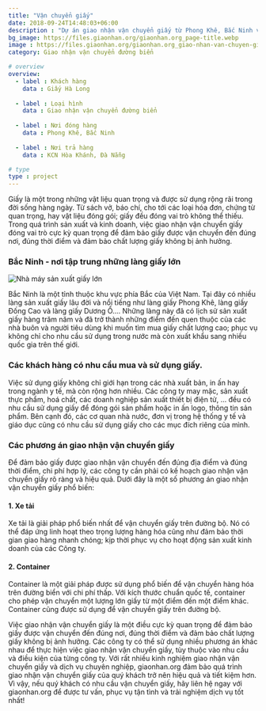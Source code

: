 ```yaml
---
title: "Vận chuyển giấy"
date: 2018-09-24T14:48:03+06:00
description : "Dự án giao nhận vận chuyển giấy từ Phong Khê, Bắc Ninh vào KCN Hòa Khánh, Đà Nẵng"
bg_image: https://files.giaonhan.org/giaonhan.org_page-title.webp
image : https://files.giaonhan.org/giaonhan.org_giao-nhan-van-chuyen-giay-song.webp
category: Giao nhận vận chuyển đường biển

# overview
overview:
  - label : Khách hàng
    data : Giấy Hà Long
    
  - label : Loại hình
    data : Giao nhận vận chuyển đường biển
    
  - label : Nơi đóng hàng
    data : Phong Khê, Bắc Ninh
    
  - label : Nơi trả hàng
    data : KCN Hòa Khánh, Đà Nẵng

# type
type : project
---
```


Giấy là một trong những vật liệu quan trọng và được sử dụng rộng rãi trong đời sống hàng ngày. Từ sách vở, báo chí, cho tới các loại hóa đơn, chứng từ quan trọng, hay vật liệu đóng gói; giấy đều đóng vai trò không thể thiếu. Trong quá trình sản xuất và kinh doanh, việc giao nhận vận chuyển giấy đóng vai trò cực kỳ quan trọng để đảm bảo giấy được vận chuyển đến đúng nơi, đúng thời điểm và đảm bảo chất lượng giấy không bị ảnh hưởng.

### Bắc Ninh - nơi tập trung những làng giấy lớn

![Nhà máy sản xuất giấy lớn](https://files.giaonhan.org/giaonhan.org_giay-song.webp)

Bắc Ninh là một tỉnh thuộc khu vực phía Bắc của Việt Nam. Tại đây có nhiều làng sản xuất giấy lâu đời và nổi tiếng như làng giấy Phong Khê, làng giấy Đống Cao và làng giấy Dương Ổ.... Những làng này đã có lịch sử sản xuất giấy hàng trăm năm và đã trở thành những điểm đến quen thuộc của các nhà buôn và người tiêu dùng khi muốn tìm mua giấy chất lượng cao; phục vụ không chỉ cho nhu cầu sử dụng trong nước mà còn xuất khẩu sang nhiều quốc gia trên thế giới.

### Các khách hàng có nhu cầu mua và sử dụng giấy.

Việc sử dụng giấy không chỉ giới hạn trong các nhà xuất bản, in ấn hay trong ngành y tế, mà còn rộng hơn nhiều. Các công ty may mặc, sản xuất thực phẩm, hoá chất, các doanh nghiệp sản xuất thiết bị điện tử, ... đều có nhu cầu sử dụng giấy để đóng gói sản phẩm hoặc in ấn logo, thông tin sản phẩm. Bên cạnh đó, các cơ quan nhà nước, đơn vị trong hệ thống y tế và giáo dục cũng có nhu cầu sử dụng giấy cho các mục đích riêng của mình.

### Các phương án giao nhận vận chuyển giấy

Để đảm bảo giấy được giao nhận vận chuyển đến đúng địa điểm và đúng thời điểm, chi phí hợp lý, các công ty cần phải có kế hoạch giao nhận vận chuyển giấy rõ ràng và hiệu quả. Dưới đây là một số phương án giao nhận vận chuyển giấy phổ biến:

#### 1. Xe tải

Xe tải là giải pháp phổ biến nhất để vận chuyển giấy trên đường bộ. Nó có thể đáp ứng linh hoạt theo trọng lượng hàng hóa cũng như đảm bảo thời gian giao hàng nhanh chóng; kịp thời phục vụ cho hoạt động sản xuất kinh doanh của các Công ty.

#### 2. Container

Container là một giải pháp được sử dụng phổ biến để vận chuyển hàng hóa trên đường biển với chi phí thấp. Với kích thước chuẩn quốc tế, container cho phép vận chuyển một lượng lớn giấy từ một điểm đến một điểm khác. Container cũng được sử dụng để vận chuyển giấy trên đường bộ.

Việc giao nhận vận chuyển giấy là một điều cực kỳ quan trọng để đảm bảo giấy được vận chuyển đến đúng nơi, đúng thời điểm và đảm bảo chất lượng giấy không bị ảnh hưởng. Các công ty có thể sử dụng nhiều phương án khác nhau để thực hiện việc giao nhận vận chuyển giấy, tùy thuộc vào nhu cầu và điều kiện của từng công ty. Với rất nhiều kinh nghiệm giao nhận vận chuyển giấy và dịch vụ chuyên nghiệp, giaonhan.org đảm bảo quá trình giao nhận vận chuyển giấy của quý khách trở nên hiệu quả và tiết kiệm hơn. Vì vậy, nếu quý khách có nhu cầu vận chuyển giấy, hãy liên hệ ngay với giaonhan.org để được tư vấn, phục vụ tận tình và trải nghiệm dịch vụ tốt nhất!
